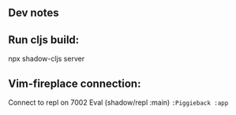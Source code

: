 ## Dev notes

## Run cljs build:
npx shadow-cljs server

## Vim-fireplace connection:
Connect to repl on 7002
Eval (shadow/repl :main)
`:Piggieback :app`
